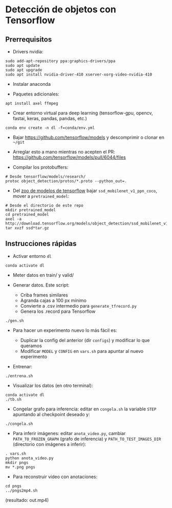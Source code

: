 # Detección de objetos con Tensorflow

## Prerrequisitos

* Drivers nvidia:

```
sudo add-apt-repository ppa:graphics-drivers/ppa
sudo apt update
sudo apt upgrade
sudo apt install nvidia-driver-410 xserver-xorg-video-nvidia-410
```

* Instalar anaconda

* Paquetes adicionales:

```
apt install axel ffmpeg
```

* Crear entorno virtual para deep learning (tensorflow-gpu, opencv, fastai, keras, pandas, pandas,  etc.)

```
conda env create -n dl -f=conda/env.yml
```

* Bajar https://github.com/tensorflow/models y descomprimir o clonar en `~/git`

* Arreglar esto a mano mientras no acepten el PR: https://github.com/tensorflow/models/pull/6044/files

* Compilar los protobuffers:

```
# Desde tensorflow/models/research/
protoc object_detection/protos/*.proto --python_out=.
```

* Del [zoo de modelos de tensorflow](https://github.com/tensorflow/models/blob/master/research/object_detection/g3doc/detection_model_zoo.md) bajar `ssd_mobilenet_v1_ppn_coco`, mover a `pretrained_model`:

```
# Desde el directorio de este repo
mkdir pretrained_model
cd pretrained_model
axel -a http://download.tensorflow.org/models/object_detection/ssd_mobilenet_v1_ppn_shared_box_predictor_300x300_coco14_sync_2018_07_03.tar.gz
tar xvzf ssd*tar.gz
```

## Instrucciones rápidas

* Activar entorno `dl`

```
conda activate dl
```

* Meter datos en train/ y valid/

* Generar datos. Este script:
  * Criba frames similares
  * Agranda cajas a 100 px mínimo
  * Convierte a .csv intermedio para `generate_tfrecord.py`
  * Genera los .record para Tensorflow

```
./gen.sh
```

* Para hacer un experimento nuevo lo más fácil es:
  * Duplicar la config del anterior (dir `configs`) y modificar lo que queramos
  * Modificar `MODEL` y `CONFIG` en `vars.sh` para apuntar al nuevo experimento

* Entrenar:

```
./entrena.sh
```

* Visualizar los datos (en otro terminal):

```
conda activate dl
./tb.sh
```

* Congelar grafo para inferencia: editar en `congela.sh` la variable `STEP` apuntando al checkpoint deseado y:

```
./congela.sh
```

* Para inferir imágenes: editar `anota_video.py`, cambiar `PATH_TO_FROZEN_GRAPH` (grafo de inferencia) y `PATH_TO_TEST_IMAGES_DIR` (directorio con imágenes a inferir):

```
. vars.sh
python anota_video.py
mkdir pngs
mv *.png pngs
```

* Para reconstruir vídeo con anotaciones:

```
cd pngs
../pngs2mp4.sh
```

(resultado: out.mp4)

